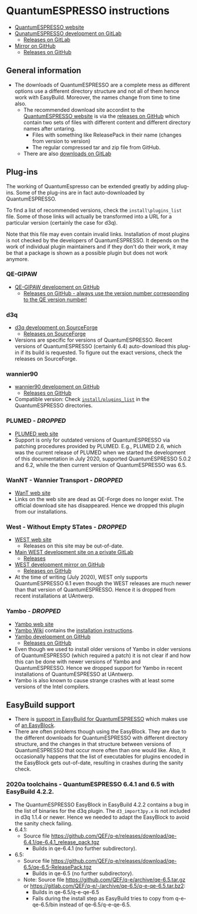 # QuantumESPRESSO instructions

  * [QuantumESPRESSO website](https://www.quantum-espresso.org/)
  * [QunatumESPRESSO development on GitLab](https://gitlab.com/QEF/q-e)
      * [Releases on GitLab](https://gitlab.com/QEF/q-e/-/tags)
  * [Mirror on GitHub](https://github.com/QEF/q-e)
      * [Releases on GitHub](https://github.com/QEF/q-e/releases)


## General information

  * The downloads of QuantumESPRESSO are a complete mess as different options use a 
    different directory structure and not all of them hence work with EasyBuild. Moreover, 
    the names change from time to time also.
      * The recommended download site accordint to the 
        [QuantumESPRESSO website](https://www.quantum-espresso.org/) is via 
        the [releases on GitHub](https://github.com/QEF/q-e/releases) which contain 
        two sets of files with different content and different directory names after 
        untaring.
          * Files with something like ReleasePack in their name (changes from version 
            to version)
          * The regular compressed tar and zip file from GitHub.
      * There are also [downloads on GitLab](https://gitlab.com/QEF/q-e/-/tags)

## Plug-ins

The working of QuantumEspresso can be extended greatly by adding plug-ins. Some of 
the plug-ins are in fact auto-downloaded by QuantumESPRESSO.

To find a list of recommended versions, check the `install\plugins_list` file. 
Some of those links will actually be transformed into a URL for a particular version
(certainly the case for d3q).

Note that this file may even contain invalid links. Installation of most plugins is 
not checked by the developers of QuantumESPRESSO. It depends on the work of individual
plugin maintainers and if they don't do their work, it may be that a package is shown
as a possible plugin but does not work anymore.

### QE-GIPAW

  * [QE-GIPAW development on GitHub](https://github.com/dceresoli/qe-gipaw/)
      * [Releases on GitHub - always use the version number corresponding to the QE
        version number!](https://github.com/dceresoli/qe-gipaw/releases/tag/6.5)


### d3q

  * [d3q development on SourceForge](https://sourceforge.net/projects/d3q/)
      * [Releases on SourceForge](https://sourceforge.net/projects/d3q/files/)
  * Versions are specific for versions of QuantumESPRESSO. Recent versions of 
    QuantumESPRESSO (certainly 6.4) auto-download this plug-in if its build is
    requested. To figure out the exact versions, check the releases on 
    SourceForge.


### wannier90

  * [wannier90 development on GitHub](https://github.com/wannier-developers/wannier90)
      * [Releases on GitHub](https://github.com/wannier-developers/wannier90/releases)
  * Compatible version: Check [`install/plugins_list`](https://github.com/QEF/q-e/blob/master/install/plugins_list)
    in the QuantumESPRESSO directories.


### PLUMED - *DROPPED*

  * [PLUMED web site](https://www.plumed.org/)
  * Support is only for outdated versions of QuantumESPRESSO via patching procedures
    provided by PLUMED. E.g., PLUMED 2.6, which was the current release of PLUMED when
    we started the development of this documentation in July 2020, supported 
    QuantumESPRESSO 5.0.2 and 6.2, while the then current version of QuantumESPRESSO
    was 6.5.


### WanNT - Wannier Transport - *DROPPED* 

  * [WanT web site](http://www.wannier-transport.org/)
  * Links on the web site are dead as QE-Forge does no longer exist. The official download
    site has disappeared. Hence we dropped this plugin from our installations.


### West - Without Empty STates - *DROPPED* 

  * [WEST web site](http://www.west-code.org/)
      * Releases on this site may be out-of-date.
  * [Main WEST development site on a private GitLab](http://greatfire.uchicago.edu/west-public/West)
      * [Releases](http://greatfire.uchicago.edu/west-public/West/-/tags)
  * [WEST development mirror on GitHub](https://github.com/west-code-development/West)
      * [Releases on GitHub](https://github.com/west-code-development/West/releases)
  * At the time of writing (July 2020), WEST only supports QuantumESPRESSO 6.1 even 
    though the WEST releases are much newer than that version of QuantumESPRESSO. Hence 
    it is dropped from recent installations at UAntwerp.


### Yambo - *DROPPED* 

  * [Yambo web site](http://www.yambo-code.org/)
  * [Yambo Wiki](http://www.yambo-code.org/wiki/index.php?title=Main_Page) contains
    the [installation instructions](http://www.yambo-code.org/wiki/index.php?title=Installation).
  * [Yambo development on GitHub](https://github.com/yambo-code/yambo)
      * [Releases on GitHub](https://github.com/yambo-code/yambo/releases/tag/4.5.0)
  * Even though we used to install older versions of Yambo in older versions of QuantumESPRESSO 
    (which required a patch) it is not clear if and how this can be done with newer versions of
    Yambo and QuantumESPRESSO. Hence we dropped support for Yambo in recent installations of
    QuantumESPRESSO at UAntwerp.
  * Yambo is also known to cause strange crashes with at least some versions of the Intel compilers.


## EasyBuild support

  * There is [support in EasyBuild for QuantumESPRESSO](https://github.com/easybuilders/easybuild-easyconfigs/tree/master/easybuild/easyconfigs/q/QuantumESPRESSO)
    which makes use of [an EasyBlock](https://github.com/klust/easybuild-easyblocks/blob/master/easybuild/easyblocks/q/quantumespresso.py).
  * There are often problems though using the EasyBlock. They are due to the different 
    downloads for QuantumESPRESSO with different directory structure, and the changes 
    in that structure between versions of QuantumESPRESSO that occur more often than 
    one would like. Also, it occasionally happens that the list of executables for 
    plugins encoded in the EasyBlock gets out-of-date, resulting in crashes during
    the sanity check.


### 2020a toolchains - QuantumESPRESSO 6.4.1 and 6.5 with EasyBuild 4.2.2.

  * The QuantumESPRESSO EasyBlock in EasyBuild 4.2.2 contains a bug in the list of 
    binaries for the d3q plugin. The `d3_import3py.x` is not included in d3q 1.1.4 
    or newer. Hence we needed to adapt the EasyBlock to avoid the sanity check
    failing.
  * 6.4.1:
      * Source file https://github.com/QEF/q-e/releases/download/qe-6.4.1/qe-6.4.1_release_pack.tgz
          * Builds in qe-6.4.1 (no further subdirectory).
  * 6.5: 
      * Source file https://github.com/QEF/q-e/releases/download/qe-6.5/qe-6.5-ReleasePack.tgz
          * Builds in qe-6.5 (no further subdirectory).
      * Note: Source file https://github.com/QEF/q-e/archive/qe-6.5.tar.gz or 
        https://gitlab.com/QEF/q-e/-/archive/qe-6.5/q-e-qe-6.5.tar.bz2: 
          * Builds in qe-6.5/q-e-qe-6.5
          * Fails during the install step as EasyBuild tries to copy from q-e-qe-6.5/bin
            instead of qe-6.5/q-e-qe-6.5.
          

